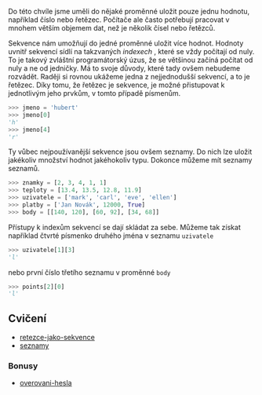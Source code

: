 Do této chvíle jsme uměli do nějaké proměnné uložit pouze jednu hodnotu,
například číslo nebo řetězec. Počítače ale často potřebují pracovat v mnohem
větším objemem dat, než je několik čísel nebo řetězců.

Sekvence nám umožňují do jedné proměnné uložit více hodnot. Hodnoty uvnitř
sekvencí sídlí na takzvaných _indexech_ , které se vždy počítají od nuly. To
je takový zvláštní programátorský úzus, že se většinou začíná počítat od nuly
a ne od jedničky. Má to svoje důvody, které tady ovšem nebudeme rozvádět.
Raději si rovnou ukážeme jedna z nejjednodušší sekvencí, a to je řetězec. Díky
tomu, že řetězec je sekvence, je možné přistupovat k jednotlivým jeho prvkům,
v tomto případě písmenům.

```python
>>> jmeno = 'hubert'
>>> jmeno[0]
'h'
>>> jmeno[4]
'r'
```

Ty vůbec nejpoužívanější sekvence jsou ovšem seznamy. Do nich lze uložit
jakékoliv množství hodnot jakéhokoliv typu. Dokonce můžeme mít seznamy
seznamů.

```python
>>> znamky = [2, 3, 4, 1, 1]
>>> teploty = [13.4, 13.5, 12.8, 11.9]
>>> uzivatele = ['mark', 'carl', 'eve', 'ellen']
>>> platby = ['Jan Novák', 12000, True]
>>> body = [[140, 120], [60, 92], [34, 68]]
```

Přístupy k indexům sekvencí se dají skládat za sebe. Můžeme tak získat
například čtvrté písmenko druhého jména v seznamu `uzivatele`

```python
>>> uzivatele[1][3]
'l'
```

nebo první číslo třetího seznamu v proměnné `body`

```python
>>> points[2][0]
'l'
```

## Cvičení

- [retezce-jako-sekvence](excs/Retezce-jako-sekvence.md)
- [seznamy](excs/Seznamy.md)

### Bonusy

- [overovani-hesla](excs/Overovani-hesla.md)
